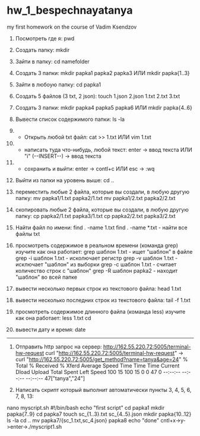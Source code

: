 # hw_1_bespechnayatanya
my first homework on the course of Vadim Ksendzov

1) Посмотреть где я:
 pwd

2) Создать папку:
 mkdir

3) Зайти в папку:
 cd namefolder

4) Создать 3 папки:
 mkdir papka1 papka2 papka3 ИЛИ mkdir papka{1..3}

5) Зайти в любоую папку:
 cd papka1

6) Создать 5 файлов (3 txt, 2 json):
 touch 1.json 2.json 1.txt 2.txt 3.txt

7) Создать 3 папки:
 mkdir papka4 papka5 papka6 ИЛИ mkdir papka{4..6}

8. Вывести список содержимого папки:
 ls -la

9) + Открыть любой txt файл: 
cat >> 1.txt ИЛИ vim 1.txt 

10) + написать туда что-нибудь, любой текст: 
 enter -> ввод текста ИЛИ "i" (--INSERT--) -> ввод текста

11) + сохранить и выйти:
 enter -> contl+c ИЛИ esc -> :wq

12) Выйти из папки на уровень выше:
 cd ..

13) переместить любые 2 файла, которые вы создали, в любую другую папку: 
 mv papka1/1.txt papka2/1.txt 
 mv papka1/2.txt papka2/2.txt

14) скопировать любые 2 файла, которые вы создали, в любую другую папку:
 cp papka2/1.txt papka3/1.txt 
 cp papka2/2.txt papka3/2.txt 

15) Найти файл по имени:
 find . -name 1.txt 
 find . -name *.txt - найти все файлы txt

16) просмотреть содержимое в реальном времени (команда grep) изучите как она работает:
 grep шаблон 1.txt - ищет "шаблон" в файле
 grep -i шаблон 1.txt - исколючает регистр
 grep -v шаблон 1.txt - исключает "шаблон" из выборки
 grep -с шаблон 1.txt - считает количество строк с "шаблон"
 grep -R шаблон papka2 - находит "шаблон" во всей папке 

17) вывести несколько первых строк из текстового файла:
 head 1.txt

18) вывести несколько последних строк из текстового файла:
 tail -f 1.txt

19) просмотреть содержимое длинного файла (команда less) изучите как она работает: 
 less 1.txt
cd
20) вывести дату и время:
 date

--------------
1) Отправить http запрос на сервер:
http://162.55.220.72:5005/terminal-hw-request
curl "http://162.55.220.72:5005/terminal-hw-request" ->
curl "http://162.55.220.72:5005/get_method?name=tanya&age=24"
  % Total    % Received % Xferd  Average Speed   Time    Time     Time  Current
                                 Dload  Upload   Total   Spent    Left  Speed
100    15  100    15    0     0     47      0 --:--:-- --:--:-- --:--:--    47["tanya","24"]

2) Написать скрипт который выполнит автоматически пункты 3, 4, 5, 6, 7, 8, 13:

nano myscript.sh
#!/bin/bash
echo "first script"
cd papka1
mkdir papka{7..9}
cd papka7
touch sc_{1..3}.txt sc_{4..5}.json
mkdir papka{10..12}
ls -la
cd ..
mv papka7/{sc_1.txt,sc_4.json} papka8
echo "done"
cntl+x->y->enter->./myscript1.sh
